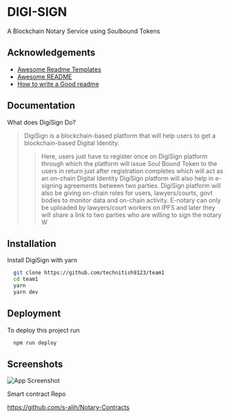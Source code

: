 
# DIGI-SIGN
A Blockchain Notary Service using Soulbound Tokens




## Acknowledgements

 - [Awesome Readme Templates](https://awesomeopensource.com/project/elangosundar/awesome-README-templates)
 - [Awesome README](https://github.com/matiassingers/awesome-readme)
 - [How to write a Good readme](https://bulldogjob.com/news/449-how-to-write-a-good-readme-for-your-github-project)


## Documentation

What does DigiSign Do?
> DigiSign is a blockchain-based platform that will help users to get a
>blockchain-based Digital Identity.
>>Here, users just have to register once on DigiSign platform through which
the platform will issue Soul Bound Token to the users in return just after
registration completes which will act as an on-chain Digital Identity
DigiSign platform will also help in e-signing agreements between two
parties.
>>DigiSign platform will also be giving on-chain roles for users, lawyers/courts,
govt bodies to monitor data and on-chain activity. E-notary can only be
uploaded by lawyers/court workers on IPFS and later they will share a link
to two parties who are willing to sign the notary
W


## Installation

Install DigiSign with yarn

```bash
  git clone https://github.com/technitish9123/team1
  cd team1
  yarn
  yarn dev
```
    
## Deployment

To deploy this project run

```bash
  npm run deploy
```


## Screenshots

![App Screenshot](https://via.placeholder.com/468x300?text=App+Screenshot+Here)


Smart contract Repo

https://github.com/s-alih/Notary-Contracts

